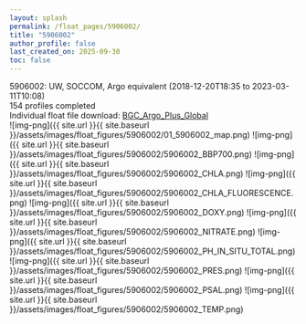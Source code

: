```yaml
---
layout: splash
permalink: /float_pages/5906002/
title: "5906002"
author_profile: false
last_created_on: 2025-09-30
toc: false
---
```

 
5906002: UW, SOCCOM, Argo equivalent (2018-12-20T18:35 to 2023-03-11T10:08)\
154 profiles completed\
Individual float file download: [BGC_Argo_Plus_Global](https://ftp.soest.hawaii.edu/bgc_argo_plus/Individual_Floats/outliers_removed/5906002_Sprof_processed.nc)\
![img-png]({{ site.url }}{{ site.baseurl }}/assets/images/float_figures/5906002/01_5906002_map.png)
![img-png]({{ site.url }}{{ site.baseurl }}/assets/images/float_figures/5906002/5906002_BBP700.png)
![img-png]({{ site.url }}{{ site.baseurl }}/assets/images/float_figures/5906002/5906002_CHLA.png)
![img-png]({{ site.url }}{{ site.baseurl }}/assets/images/float_figures/5906002/5906002_CHLA_FLUORESCENCE.png)
![img-png]({{ site.url }}{{ site.baseurl }}/assets/images/float_figures/5906002/5906002_DOXY.png)
![img-png]({{ site.url }}{{ site.baseurl }}/assets/images/float_figures/5906002/5906002_NITRATE.png)
![img-png]({{ site.url }}{{ site.baseurl }}/assets/images/float_figures/5906002/5906002_PH_IN_SITU_TOTAL.png)
![img-png]({{ site.url }}{{ site.baseurl }}/assets/images/float_figures/5906002/5906002_PRES.png)
![img-png]({{ site.url }}{{ site.baseurl }}/assets/images/float_figures/5906002/5906002_PSAL.png)
![img-png]({{ site.url }}{{ site.baseurl }}/assets/images/float_figures/5906002/5906002_TEMP.png)

